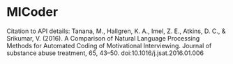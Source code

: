 # MICoder

Citation to API details: Tanana, M., Hallgren, K. A., Imel, Z. E., Atkins, D. C., & Srikumar, V. (2016). A Comparison of Natural Language Processing Methods for Automated Coding of Motivational Interviewing. Journal of substance abuse treatment, 65, 43–50. doi:10.1016/j.jsat.2016.01.006

